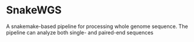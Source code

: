 # SnakeWGS
A snakemake-based pipeline for processing whole genome sequence. The pipeline can analyze both single- and paired-end sequences
